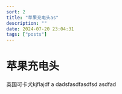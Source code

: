 ```yaml
---
sort: 2
title: "苹果充电头as"
description: ""
date: 2024-07-20 23:04:31
tags: ["posts"]
---
```



# 苹果充电头

英国可卡犬kjflajdf a
dadsfasdfasdfsd
asdfad
